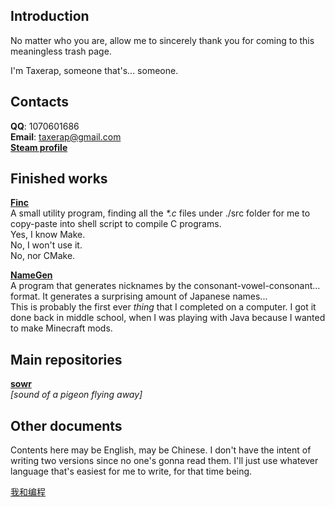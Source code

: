 ## Introduction

No matter who you are, allow me to sincerely thank you for coming to this meaningless trash page.

I'm Taxerap, someone that's... someone.  

## Contacts

**QQ**: 1070601686  
**Email**: taxerap@gmail.com  
**[Steam profile](https://steamcommunity.com/id/taxerap)**

## Finished works

**[Finc](https://github.com/Taxerap/NameGen)**  
A small utility program, finding all the _*.c_ files under ./src folder for me to copy-paste into shell script to compile C programs.  
Yes, I know Make.  
No, I won't use it.  
No, nor CMake.

**[NameGen](https://github.com/Taxerap/NameGen)**  
A program that generates nicknames by the consonant-vowel-consonant... format. It generates a surprising amount of Japanese names...  
This is probably the first ever _thing_ that I completed on a computer. I got it done back in middle school, when I was playing with Java because I wanted to make Minecraft mods.

## Main repositories

**[sowr](https://github.com/State-of-War-PostBar/sowr)**  
_[sound of a pigeon flying away]_

## Other documents

Contents here may be English, may be Chinese. I don't have the intent of writing two versions since no one's gonna read them. I'll just use whatever language that's easiest for me to write, for that time being.

[我和编程](docs/me_and_programming.md)
